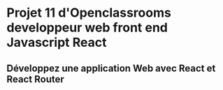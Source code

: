 # Projet 11 d'Openclassrooms developpeur web front end Javascript React

## Développez une application Web avec React et React Router
